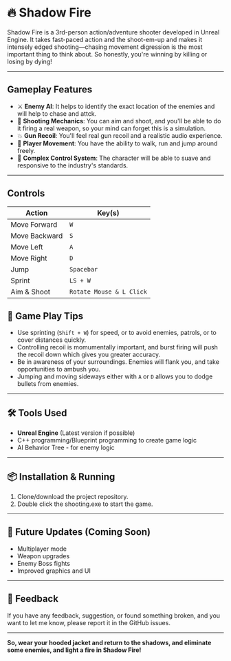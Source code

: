 # 🔥 Shadow Fire

Shadow Fire is a 3rd-person action/adventure shooter developed in Unreal Engine. It takes fast-paced action and the shoot-em-up and makes it intensely edged shooting—chasing movement digression is the most important thing to think about. So honestly, you're winning by killing or losing by dying! 

---

## Gameplay Features

- ⚔️ **Enemy AI**: It helps to identify the exact location of the enemies and will help to chase and attck.
- 🔫 **Shooting Mechanics**: You can aim and shoot, and you'll be able to do it firing a real weapon, so your mind can forget this is a simulation.
- 💥 **Gun Recoil**: You'll feel real gun recoil and a realistic audio experience. 
- 🏃 **Player Movement**: You have the ability to walk, run and jump around freely. 
- 🧠 **Complex Control System**: The character will be able to suave and responsive to the industry's standards.

---

## Controls

| Action           | Key(s)                               |
|------------------|--------------------------------------|
| Move Forward      | `W`                                 |
| Move Backward     | `S`                                 |
| Move Left         | `A`                                 |
| Move Right        | `D`                                 |
| Jump              | `Spacebar`                          |
| Sprint            | `LS + W`                            |
| Aim & Shoot       | `Rotate Mouse & L Click`            |

## 🧠 Game Play Tips

- Use sprinting (`Shift + W`) for speed, or to avoid enemies, patrols, or to cover distances quickly.
- Controlling recoil is momumentally important, and burst firing will push the recoil down which gives you greater accuracy.
- Be in awareness of your surroundings. Enemies will flank you, and take opportunities to ambush you.
- Jumping and moving sideways either with `A` or `D` allows you to dodge bullets from enemies.

---

## 🛠️ Tools Used

- **Unreal Engine** (Latest version if possible)
- C++ programming/Blueprint programming to create game logic
- AI Behavior Tree - for enemy logic

---

## 📦 Installation & Running

1. Clone/download the project repository.
2. Double click the shooting.exe to start the game.

---

## 🚀 Future Updates (Coming Soon)

- Multiplayer mode
- Weapon upgrades
- Enemy Boss fights
- Improved graphics and UI

---

## 📧 Feedback

If you have any feedback, suggestion, or found something broken, and you want to let me know, please report it in the GitHub issues.

---

**So, wear your hooded jacket and return to the shadows, and eliminate some enemies, and light a fire in Shadow Fire!**
